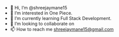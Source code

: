 - 👋 Hi, I’m @shreejaymane15
- 👀 I’m interested in One Piece.
- 🌱 I’m currently learning Full Stack Development.
- 💞️ I’m looking to collaborate on 
- 📫 How to reach me shreejaymane15@gmail.com
<!---
shreejaymane15/shreejaymane15 is a ✨ special ✨ repository because its `README.md` (this file) appears on your GitHub profile.
You can click the Preview link to take a look at your changes.
--->
